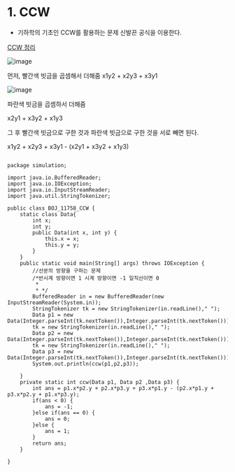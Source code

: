 # 1. CCW

- 기하학의 기초인 CCW를 활용하는 문제 신발끈 공식을 이용한다.

[CCW 정리](https://degurii.tistory.com/47)



![image](https://user-images.githubusercontent.com/87481266/149943190-0ec9252b-e79d-4f48-bbea-9923d5d51c9f.png)

먼저, 빨간색 빗금을 곱셈해서 더해줌
x1y2 + x2y3 + x3y1 

![image](https://user-images.githubusercontent.com/87481266/149943234-f6aa4ec7-261f-49fb-ac77-8eeb5330dd4d.png)

파란색 빗금을 곱셈하서 더해줌

x2y1 + x3y2 + x1y3

그 후 빨간색 빗금으로 구한 것과 파란색 빗금으로 구한 것을 서로 빼면 된다.

x1y2 + x2y3 + x3y1 - (x2y1 + x3y2 + x1y3) 


```

package simulation;

import java.io.BufferedReader;
import java.io.IOException;
import java.io.InputStreamReader;
import java.util.StringTokenizer;

public class BOJ_11758_CCW {
	static class Data{
		int x;
		int y;
		public Data(int x, int y) {
			this.x = x;
			this.y = y;
		}
	}
	public static void main(String[] args) throws IOException {
		//선분의 방향을 구하는 문제
		/*반시계 방향이면 1 시계 방향이면 -1 일직선이면 0
		 * 
		 * */
		BufferedReader in = new BufferedReader(new InputStreamReader(System.in));
		StringTokenizer tk = new StringTokenizer(in.readLine()," ");
		Data p1 = new Data(Integer.parseInt(tk.nextToken()),Integer.parseInt(tk.nextToken()));
		tk = new StringTokenizer(in.readLine()," ");
		Data p2 = new Data(Integer.parseInt(tk.nextToken()),Integer.parseInt(tk.nextToken()));
		tk = new StringTokenizer(in.readLine()," ");
		Data p3 = new Data(Integer.parseInt(tk.nextToken()),Integer.parseInt(tk.nextToken()));
		System.out.println(ccw(p1,p2,p3));
		
	}
	private static int ccw(Data p1, Data p2 ,Data p3) {
		int ans = p1.x*p2.y + p2.x*p3.y + p3.x*p1.y - (p2.x*p1.y + p3.x*p2.y + p1.x*p3.y);
		if(ans < 0) {
			ans = -1;
		}else if(ans == 0) {
			ans = 0;
		}else {
			ans = 1;
		}
		return ans;
	}

}


```